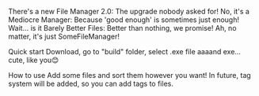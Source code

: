 There's a new File Manager 2.0: The upgrade nobody asked for! No, it's a Mediocre Manager: Because 'good enough' is sometimes just enough! Wait... is it Barely Better Files: Better than nothing, we promise! Ah, no matter, it's just SomeFileManager!

Quick start
Download, go to "build" folder, select .exe file aaaand exe... cute, like you😊

How to use
Add some files and sort them however you want! In future, tag system will be added, so you can add tags to files.
